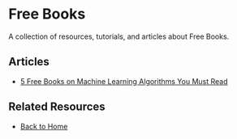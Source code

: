 # Free Books

A collection of resources, tutorials, and articles about Free Books.

## Articles

- [5 Free Books on Machine Learning Algorithms You Must Read](https://machinelearningmastery.com/5-free-books-on-machine-learning-algorithms-you-must-read/)

## Related Resources
- [Back to Home](/)
